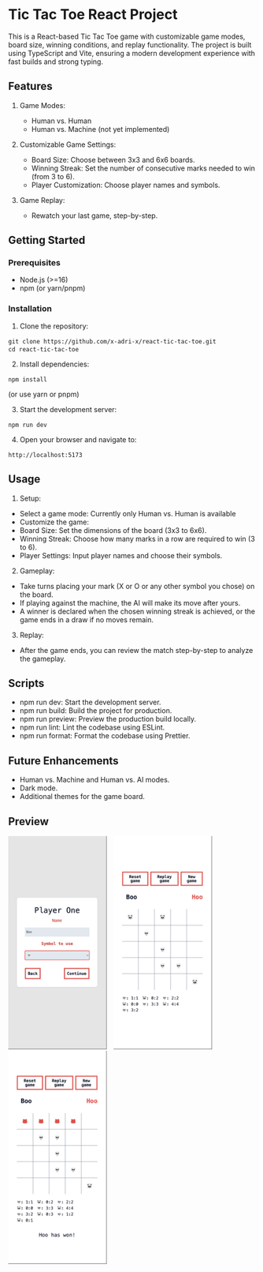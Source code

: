 # Tic Tac Toe React Project

This is a React-based Tic Tac Toe game with customizable game modes, board size, winning conditions, and replay functionality. The project is built using TypeScript and Vite, ensuring a modern development experience with fast builds and strong typing.

## Features

1. Game Modes:

   - Human vs. Human
   - Human vs. Machine (not yet implemented)

2. Customizable Game Settings:

   - Board Size: Choose between 3x3 and 6x6 boards.
   - Winning Streak: Set the number of consecutive marks needed to win (from 3 to 6).
   - Player Customization: Choose player names and symbols.

3. Game Replay:
   - Rewatch your last game, step-by-step.

## Getting Started

### Prerequisites

- Node.js (>=16)
- npm (or yarn/pnpm)

### Installation

1. Clone the repository:

```
git clone https://github.com/x-adri-x/react-tic-tac-toe.git
cd react-tic-tac-toe
```

2. Install dependencies:

```
npm install
```

(or use yarn or pnpm)

3. Start the development server:

```
npm run dev
```

4. Open your browser and navigate to:

```
http://localhost:5173
```

## Usage

1. Setup:

- Select a game mode: Currently only Human vs. Human is available
- Customize the game:
- Board Size: Set the dimensions of the board (3x3 to 6x6).
- Winning Streak: Choose how many marks in a row are required to win (3 to 6).
- Player Settings: Input player names and choose their symbols.

2. Gameplay:

- Take turns placing your mark (X or O or any other symbol you chose) on the board.
- If playing against the machine, the AI will make its move after yours.
- A winner is declared when the chosen winning streak is achieved, or the game ends in a draw if no moves remain.

3. Replay:

- After the game ends, you can review the match step-by-step to analyze the gameplay.

## Scripts

- npm run dev: Start the development server.
- npm run build: Build the project for production.
- npm run preview: Preview the production build locally.
- npm run lint: Lint the codebase using ESLint.
- npm run format: Format the codebase using Prettier.

## Future Enhancements

- Human vs. Machine and Human vs. AI modes.
- Dark mode.
- Additional themes for the game board.

## Preview

<img src="src/assets/player-selection.png" alt="Player Customization" width=200 style="display: inline-block; margin-right: 10px;" />
<img src="src/assets/gameplay-1.png" alt="Game in progress" width=200 style="display: inline-block; margin-right: 10px;" />
<img src="src/assets/gameplay-2.png" alt="Game has ended" width=200 style="display: inline-block;" />
